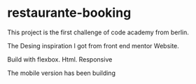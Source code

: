 # restaurante-booking

This project is the first challenge of code academy from berlin.

The Desing inspiration I got from front end mentor Website.



Build with flexbox.
Html.
Responsive 



The mobile version has been building


